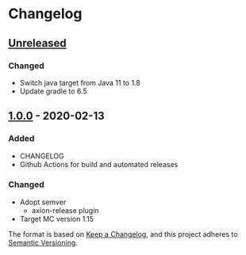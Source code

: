 # Changelog

## [Unreleased]
### Changed
- Switch java target from Java 11 to 1.8
- Update gradle to 6.5

## [1.0.0] - 2020-02-13
### Added
- CHANGELOG
- Github Actions for build and automated releases

### Changed
- Adopt semver
  - axion-release plugin
- Target MC version 1.15

The format is based on [Keep a Changelog](https://keepachangelog.com/en/1.0.0/),
and this project adheres to [Semantic Versioning](https://semver.org/spec/v2.0.0.html).

[Unreleased]: https://github.com/SimpleMC/SimpleReserve/compare/release-1.0.0...HEAD
[1.0.0]: https://github.com/SimpleMC/SimpleReserve/releases/tag/release-1.0.0
